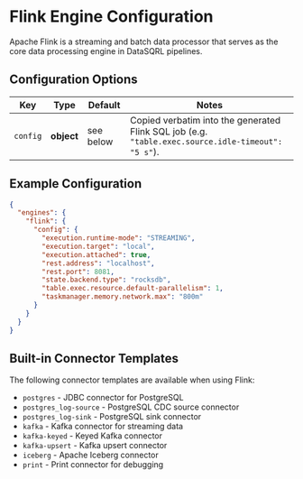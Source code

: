 # Flink Engine Configuration

Apache Flink is a streaming and batch data processor that serves as the core data processing engine in DataSQRL pipelines.

## Configuration Options

| Key          | Type       | Default   | Notes                                                                                              |
|--------------|------------|-----------|----------------------------------------------------------------------------------------------------| 
| `config`     | **object** | see below | Copied verbatim into the generated Flink SQL job (e.g. `"table.exec.source.idle-timeout": "5 s"`). |

## Example Configuration

```json
{
  "engines": {
    "flink": {
      "config": {
        "execution.runtime-mode": "STREAMING",
        "execution.target": "local",
        "execution.attached": true,
        "rest.address": "localhost",
        "rest.port": 8081,
        "state.backend.type": "rocksdb",
        "table.exec.resource.default-parallelism": 1,
        "taskmanager.memory.network.max": "800m"
      }
    }
  }
}
```

## Built-in Connector Templates

The following connector templates are available when using Flink:
- `postgres` - JDBC connector for PostgreSQL
- `postgres_log-source` - PostgreSQL CDC source connector  
- `postgres_log-sink` - PostgreSQL sink connector
- `kafka` - Kafka connector for streaming data
- `kafka-keyed` - Keyed Kafka connector
- `kafka-upsert` - Kafka upsert connector
- `iceberg` - Apache Iceberg connector
- `print` - Print connector for debugging